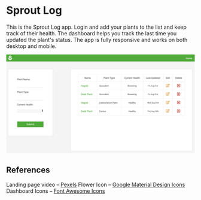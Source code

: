 # Sprout Log

  This is the Sprout Log app. Login and add your plants to the list and keep track of their health. The dashboard helps you track the last time you updated the plant's status. The app is fully responsive and works on both desktop and mobile.

  ![A screenshot of the Sprout Log dashboard](./public/desktop-screenshot.png)

## References

  Landing page video – [Pexels](https://videos.pexels.com/)
  Flower Icon – [Google Material Design Icons](https://material.io/tools/icons/)
  Dashboard Icons – [Font Awesome Icons](https://fontawesome.com/)